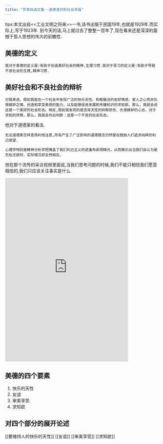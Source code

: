 ```yaml
---
title: "罗素自选文集--道德准则和社会幸福"
---
```

tips:本文出自<<工业文明之将来>>一书,该书出版于民国19年,也就是1929年.而实际上,写于1923年.
到今天的话,马上就过去了整整一百年了,现在看来还是深深的震撼于哲人思想的伟大的前瞻性.

## 美德的定义
``` 
我对于美德的定义是:有助于创造美好社会的精神,生理习惯.我对于恶习的定义是:有助于导致不良社会的生理,精神习惯.
```


## 美好社会和不良社会的辩析
```
对我来说，假如我能在一个社会中发现广泛的快乐天性、和睦融洽的友好情感、爱人之心而非仇恨嫉妒之情、创造和享受美感的能力，以及能够促进发展和传播知识的求知欲，那么，我就会说这是一个美好的社会形态。相反,假如我发现的是违背天性的抑郁悲伤、仇恨嫉妒的心态、对于求知的厌倦，那么，我就会作出判断：这是一个不良的社会形态。
```

他对于道德家的看法.
```
无论道德家怎样宣扬利他注意,所有产生了广泛影响的道德箴言仍然是在鼓励人们追求纯粹的利己欲望.
```

```
心理学特别是精神分析学把掩盖了我们利己主义的遮羞布剥得精光，从而揭示出当我们自认为是无私无欲时，实际情况却全然相反。
```

他在那个流传的采访视频里面说,当我们思考问题的时候,我们不能只相信我们愿意相信的,我们只应该关注事实是什么.

<iframe src="https://player.bilibili.com/player.html?aid=540498305&bvid=BV1Ai4y1b7pw&cid=184163624&page=1&as_wide=1&high_quality=1&danmaku=0" allowfullscreen="allowfullscreen" width="80%" height="600px" scrolling="no" frameborder="0" ></iframe>

## 美德的四个要素
1. 快乐的天性
2. 友谊
3. 审美享受.
4. 求知欲

## 对四个部分的展开论述
[[要维持人的快乐的天性]]
[[友谊]]
[[审美享受]]
[[求知欲]]
